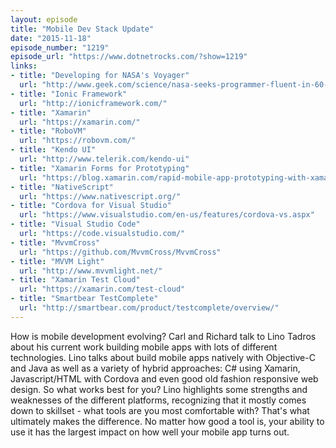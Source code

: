```yaml
---
layout: episode
title: "Mobile Dev Stack Update"
date: "2015-11-18"
episode_number: "1219"
episode_url: "https://www.dotnetrocks.com/?show=1219"
links:
- title: "Developing for NASA's Voyager"
  url: "http://www.geek.com/science/nasa-seeks-programmer-fluent-in-60-year-old-languages-to-work-on-voyager-1638276/"
- title: "Ionic Framework"
  url: "http://ionicframework.com/"
- title: "Xamarin"
  url: "https://xamarin.com/"
- title: "RoboVM"
  url: "https://robovm.com/"
- title: "Kendo UI"
  url: "http://www.telerik.com/kendo-ui"
- title: "Xamarin Forms for Prototyping"
  url: "https://blog.xamarin.com/rapid-mobile-app-prototyping-with-xamarin-forms/"
- title: "NativeScript"
  url: "https://www.nativescript.org/"
- title: "Cordova for Visual Studio"
  url: "https://www.visualstudio.com/en-us/features/cordova-vs.aspx"
- title: "Visual Studio Code"
  url: "https://code.visualstudio.com/"
- title: "MvvmCross"
  url: "https://github.com/MvvmCross/MvvmCross"
- title: "MVVM Light"
  url: "http://www.mvvmlight.net/"
- title: "Xamarin Test Cloud"
  url: "https://xamarin.com/test-cloud"
- title: "Smartbear TestComplete"
  url: "http://smartbear.com/product/testcomplete/overview/"
---
```


How is mobile development evolving? Carl and Richard talk to Lino Tadros about his current work building mobile apps with lots of different technologies. Lino talks about build mobile apps natively with Objective-C and Java as well as a variety of hybrid approaches: C# using Xamarin, Javascript/HTML with Cordova and even good old fashion responsive web design. So what works best for you? Lino highlights some strengths and weaknesses of the different platforms, recognizing that it mostly comes down to skillset - what tools are you most comfortable with? That's what ultimately makes the difference. No matter how good a tool is, your ability to use it has the largest impact on how well your mobile app turns out.

